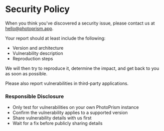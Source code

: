 # Security Policy

When you think you've discovered a security issue, please contact us at hello@photoprism.app.

Your report should at least include the following:

- Version and architecture
- Vulnerability description
- Reproduction steps

We will then try to reproduce it, determine the impact, and get back to you as soon as possible.

Please also report vulnerabilities in third-party applications.

### Responsible Disclosure ###

- Only test for vulnerabilities on your own PhotoPrism instance
- Confirm the vulnerability applies to a supported version
- Share vulnerability details with us first
- Wait for a fix before publicly sharing details
